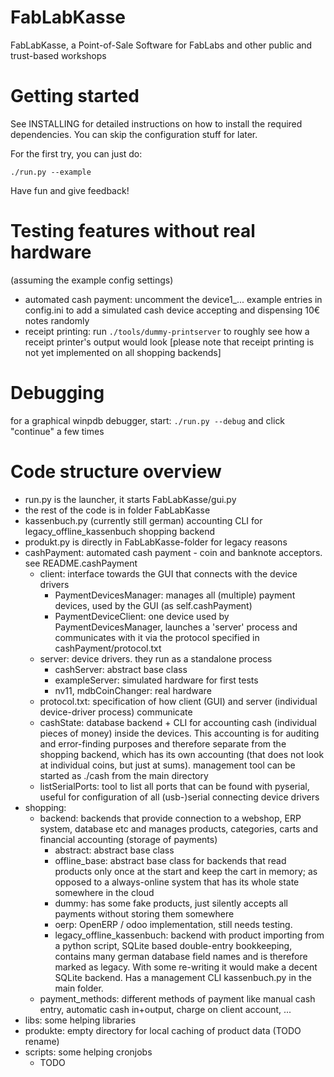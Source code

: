 # FabLabKasse
FabLabKasse, a Point-of-Sale Software for FabLabs and other public and trust-based workshops

# Getting started

See INSTALLING for detailed instructions on how to install the required dependencies. You can skip the configuration stuff for later.

For the first try, you can just do:

`./run.py --example`


Have fun and give feedback!

# Testing features without real hardware

(assuming the example config settings)

- automated cash payment: uncomment the device1_... example entries in config.ini to add a simulated cash device accepting and dispensing 10€ notes randomly
- receipt printing: run `./tools/dummy-printserver` to roughly see how a receipt printer's output would look [please note that receipt printing is not yet implemented on all shopping backends]

# Debugging

for a graphical winpdb debugger, start:
`./run.py --debug`
and click "continue" a few times

# Code structure overview

- run.py is the launcher, it starts FabLabKasse/gui.py
- the rest of the code is in folder FabLabKasse
- kassenbuch.py (currently still german) accounting CLI for legacy_offline_kassenbuch shopping backend
- produkt.py is directly in FabLabKasse-folder for legacy reasons
- cashPayment: automated cash payment - coin and banknote acceptors. see README.cashPayment
  - client: interface towards the GUI that connects with the device drivers
     - PaymentDevicesManager: manages all (multiple) payment devices, used by the GUI (as self.cashPayment)
     - PaymentDeviceClient: one device used by PaymentDevicesManager, launches a 'server' process and communicates with it via the protocol specified in cashPayment/protocol.txt
  - server: device drivers. they run as a standalone process
    - cashServer: abstract base class
    - exampleServer: simulated hardware for first tests
    - nv11, mdbCoinChanger: real hardware
  - protocol.txt: specification of how client (GUI) and server (individual device-driver process) communicate
  - cashState: database backend + CLI for accounting cash (individual pieces of money) inside the devices. This accounting is for auditing and error-finding purposes and therefore separate from the shopping backend, which has its own accounting (that does not look at individual coins, but just at sums). management tool can be started as ./cash from the main directory
  - listSerialPorts: tool to list all ports that can be found with pyserial, useful for configuration of all (usb-)serial connecting device drivers
- shopping: 
  - backend: backends that provide connection to a webshop, ERP system, database etc and manages products, categories, carts and financial accounting (storage of payments)
    - abstract: abstract base class
    - offline_base: abstract base class for backends that read products only once at the start and keep the cart in memory; as opposed to a always-online system that has its whole state somewhere in the cloud
    - dummy: has some fake products, just silently accepts all payments without storing them somewhere
    - oerp: OpenERP / odoo implementation, still needs testing.
    - legacy_offline_kassenbuch: backend with product importing from a python script, SQLite based double-entry bookkeeping, contains many german database field names and is therefore marked as legacy. With some re-writing it would make a decent SQLite backend. Has a management CLI kassenbuch.py in the main folder.
  - payment_methods: different methods of payment like manual cash entry, automatic cash in+output, charge on client account, ...
- libs: some helping libraries
- produkte: empty directory for local caching of product data (TODO rename)
- scripts: some helping cronjobs
  - TODO
